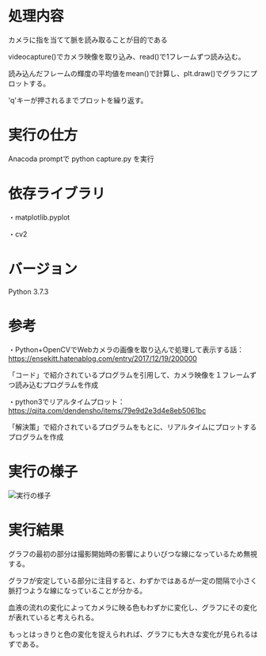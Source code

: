 # 処理内容

カメラに指を当てて脈を読み取ることが目的である

videocapture()でカメラ映像を取り込み、read()で1フレームずつ読み込む。

読み込んだフレームの輝度の平均値をmean()で計算し、plt.draw()でグラフにプロットする。

'q'キーが押されるまでプロットを繰り返す。

# 実行の仕方

Anacoda promptで python capture.py を実行

# 依存ライブラリ

・matplotlib.pyplot

・cv2

# バージョン

Python 3.7.3

# 参考

・Python+OpenCVでWebカメラの画像を取り込んで処理して表示する話：https://ensekitt.hatenablog.com/entry/2017/12/19/200000

「コード」で紹介されているプログラムを引用して、カメラ映像を１フレームずつ読み込むプログラムを作成

・python3でリアルタイムプロット：https://qiita.com/dendensho/items/79e9d2e3d4e8eb5061bc

「解決策」で紹介されているプログラムをもとに、リアルタイムにプロットするプログラムを作成

# 実行の様子

![実行の様子](https://github.com/gucci-999/digital/blob/master/capture.gif)

# 実行結果

グラフの最初の部分は撮影開始時の影響によりいびつな線になっているため無視する。

グラフが安定している部分に注目すると、わずかではあるが一定の間隔で小さく脈打つような線になっていることが分かる。

血液の流れの変化によってカメラに映る色もわずかに変化し、グラフにその変化が表れていると考えられる。

もっとはっきりと色の変化を捉えられれば、グラフにも大きな変化が見られるはずである。
